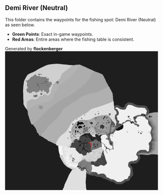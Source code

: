 ## Demi River (Neutral)
This folder contains the waypoints for the fishing spot: Demi River (Neutral) as seen below.

- **Green Points**: Exact in-game waypoints.
- **Red Areas**: Entire areas where the fishing table is consistent.

Generated by **flockenberger**
![Demi River (Neutral)](./Preview.png?raw=true "Demi River (Neutral)")